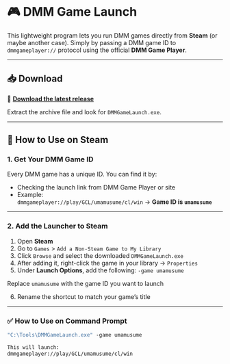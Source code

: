 # 🎮 DMM Game Launch

This lightweight program lets you run DMM games directly from **Steam** (or maybe another case). Simply by passing a DMM game ID to `dmmgameplayer://` protocol using the official **DMM Game Player**.

---

## 📥 Download

🔗 [**Download the latest release**](https://github.com/faishalkc/DMMGameLaunch/releases)

Extract the archive file and look for `DMMGameLaunch.exe`.

---

## 🚀 How to Use on Steam

### 1. Get Your DMM Game ID

Every DMM game has a unique ID. You can find it by:

- Checking the launch link from DMM Game Player or site
- Example:  
`dmmgameplayer://play/GCL/umamusume/cl/win`
→ **Game ID is `umamusume`**

---

### 2. Add the Launcher to Steam

1. Open **Steam**
2. Go to `Games` > `Add a Non-Steam Game to My Library`
3. Click `Browse` and select the downloaded `DMMGameLaunch.exe`
4. After adding it, right-click the game in your library → `Properties`
5. Under **Launch Options**, add the following:
`-game umamusume`

Replace `umamusume` with the game ID you want to launch

6. Rename the shortcut to match your game’s title

---

### ✅ How to Use on Command Prompt

```cmd
"C:\Tools\DMMGameLaunch.exe" -game umamusume

This will launch:
dmmgameplayer://play/GCL/umamusume/cl/win
